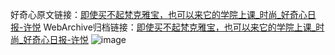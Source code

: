 好奇心原文链接：[即使买不起梵克雅宝，也可以来它的学院上课_时尚_好奇心日报-许悦](https://www.qdaily.com/articles/1103.html)
WebArchive归档链接：[即使买不起梵克雅宝，也可以来它的学院上课_时尚_好奇心日报-许悦](http://web.archive.org/web/20190623145500/https://www.qdaily.com/articles/1103.html)
![image](http://ww3.sinaimg.cn/large/007d5XDply1g3v4bawvk0j30u03b27wh)